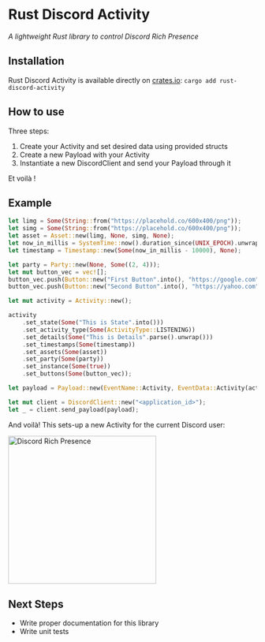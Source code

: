 # Rust Discord Activity
_A lightweight Rust library to control Discord Rich Presence_

## Installation
Rust Discord Activity is available directly on [crates.io](https://crates.io/crates/rust-discord-activity):
`cargo add rust-discord-activity`

## How to use
Three steps:
1. Create your Activity and set desired data using provided structs 
2. Create a new Payload with your Activity
3. Instantiate a new DiscordClient and send your Payload through it

Et voilà !

## Example
```rust
let limg = Some(String::from("https://placehold.co/600x400/png"));
let simg = Some(String::from("https://placehold.co/600x400/png"));
let asset = Asset::new(limg, None, simg, None);
let now_in_millis = SystemTime::now().duration_since(UNIX_EPOCH).unwrap().as_millis();
let timestamp = Timestamp::new(Some(now_in_millis - 10000), None);

let party = Party::new(None, Some((2, 4)));
let mut button_vec = vec![];
button_vec.push(Button::new("First Button".into(), "https://google.com".into()));
button_vec.push(Button::new("Second Button".into(), "https://yahoo.com".into()));

let mut activity = Activity::new();

activity
    .set_state(Some("This is State".into()))
    .set_activity_type(Some(ActivityType::LISTENING))
    .set_details(Some("This is Details".parse().unwrap()))
    .set_timestamps(Some(timestamp))
    .set_assets(Some(asset))
    .set_party(Some(party))
    .set_instance(Some(true))
    .set_buttons(Some(button_vec));

let payload = Payload::new(EventName::Activity, EventData::Activity(activity));

let mut client = DiscordClient::new("<application_id>");
let _ = client.send_payload(payload);

```

And voilà! This sets-up a new Activity for the current Discord user:

<img alt="Discord Rich Presence" src="https://imgur.com/gf9pOen.png" width="300"/>

## Next Steps
- Write proper documentation for this library
- Write unit tests
